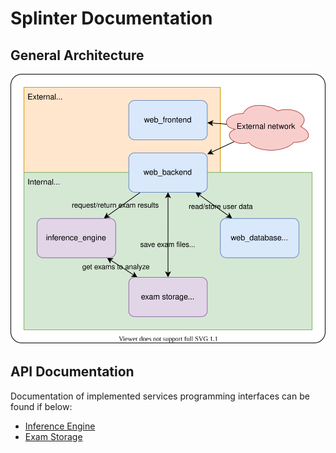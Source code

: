 # Splinter Documentation

## General Architecture

![main arch](/docs/diagrams/splinter_architecture.drawio.svg)

## API Documentation

Documentation of implemented services programming interfaces can be found if below:

* [Inference Engine](./api/inference_engine.md)
* [Exam Storage](./api/exam_storage.md)
